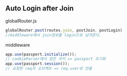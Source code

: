 ## Auto Login after Join
globalRouter.js
```js
globalRouter.post(routes.join, postJoin, postLogin)
//middleware에서 join정보를 login으로 넘겨준다.
```

middleware
```js
app.use(passport.initialize());
// cookieParser에서 얻은 쿠키 => passport 초기화
app.use(passport.session());
// 요청한 req의 오브젝트 => req.user로 만듦
```
